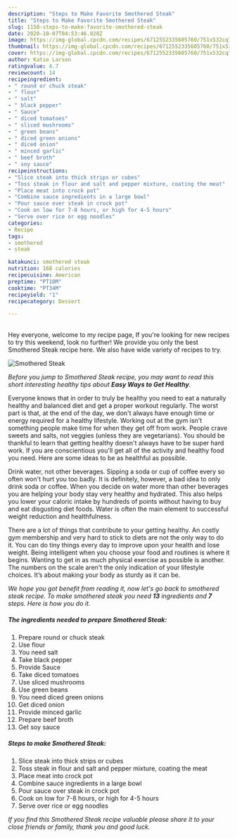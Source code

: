 ```yaml
---
description: "Steps to Make Favorite Smothered Steak"
title: "Steps to Make Favorite Smothered Steak"
slug: 1158-steps-to-make-favorite-smothered-steak
date: 2020-10-07T04:53:46.028Z
image: https://img-global.cpcdn.com/recipes/6712552335605760/751x532cq70/smothered-steak-recipe-main-photo.jpg
thumbnail: https://img-global.cpcdn.com/recipes/6712552335605760/751x532cq70/smothered-steak-recipe-main-photo.jpg
cover: https://img-global.cpcdn.com/recipes/6712552335605760/751x532cq70/smothered-steak-recipe-main-photo.jpg
author: Katie Larson
ratingvalue: 4.7
reviewcount: 14
recipeingredient:
- " round or chuck steak"
- " flour"
- " salt"
- " black pepper"
- " Sauce"
- " diced tomatoes"
- " sliced mushrooms"
- " green beans"
- " diced green onions"
- " diced onion"
- " minced garlic"
- " beef broth"
- " soy sauce"
recipeinstructions:
- "Slice steak into thick strips or cubes"
- "Toss steak in flour and salt and pepper mixture, coating the meat"
- "Place meat into crock pot"
- "Combine sauce ingredients in a large bowl"
- "Pour sauce over steak in crock pot"
- "Cook on low for 7-8 hours, or high for 4-5 hours"
- "Serve over rice or egg noodles"
categories:
- Recipe
tags:
- smothered
- steak

katakunci: smothered steak 
nutrition: 168 calories
recipecuisine: American
preptime: "PT10M"
cooktime: "PT34M"
recipeyield: "1"
recipecategory: Dessert

---
```

<br>
Hey everyone, welcome to my recipe page, If you're looking for new recipes to try this weekend, look no further! We provide you only the best Smothered Steak recipe here. We also have wide variety of recipes to try.
<br>


![Smothered Steak](https://img-global.cpcdn.com/recipes/6712552335605760/751x532cq70/smothered-steak-recipe-main-photo.jpg)

<i>Before you jump to Smothered Steak recipe, you may want to read this short interesting healthy tips about <strong>Easy Ways to Get Healthy</strong>.</i>

Everyone knows that in order to truly be healthy you need to eat a naturally healthy and balanced diet and get a proper workout regularly. The worst part is that, at the end of the day, we don't always have enough time or energy required for a healthy lifestyle. Working out at the gym isn't something people make time for when they get off from work. People crave sweets and salts, not veggies (unless they are vegetarians). You should be thankful to learn that getting healthy doesn't always have to be super hard work. If you are conscientious you'll get all of the activity and healthy food you need. Here are some ideas to be as healthful as possible.

Drink water, not other beverages. Sipping a soda or cup of coffee every so often won't hurt you too badly. It is definitely, however, a bad idea to only drink soda or coffee. When you decide on water more than other beverages you are helping your body stay very healthy and hydrated. This also helps you lower your caloric intake by hundreds of points without having to buy and eat disgusting diet foods. Water is often the main element to successful weight reduction and healthfulness.

There are a lot of things that contribute to your getting healthy. An costly gym membership and very hard to stick to diets are not the only way to do it. You can do tiny things every day to improve upon your health and lose weight. Being intelligent when you choose your food and routines is where it begins. Wanting to get in as much physical exercise as possible is another. The numbers on the scale aren't the only indication of your lifestyle choices. It’s about making your body as sturdy as it can be. 


<i>We hope you got benefit from reading it, now let's go back to smothered steak recipe. To make smothered steak you need <strong>13</strong> ingredients and <strong>7</strong> steps. Here is how you do it.
</i>

##### The ingredients needed to prepare Smothered Steak:

1. Prepare  round or chuck steak
1. Use  flour
1. You need  salt
1. Take  black pepper
1. Provide  Sauce
1. Take  diced tomatoes
1. Use  sliced mushrooms
1. Use  green beans
1. You need  diced green onions
1. Get  diced onion
1. Provide  minced garlic
1. Prepare  beef broth
1. Get  soy sauce


##### Steps to make Smothered Steak:

1. Slice steak into thick strips or cubes
1. Toss steak in flour and salt and pepper mixture, coating the meat
1. Place meat into crock pot
1. Combine sauce ingredients in a large bowl
1. Pour sauce over steak in crock pot
1. Cook on low for 7-8 hours, or high for 4-5 hours
1. Serve over rice or egg noodles


<i>If you find this Smothered Steak recipe valuable please share it to your close friends or family, thank you and good luck.</i>
